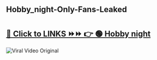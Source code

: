 
 ## Hobby_night-Only-Fans-Leaked

# <h2><a href="https://clipsfans.com/Hobby_night&ref=git">🔗 Click to LINKS ⏩⏩ 👉 🟢 Hobby night </a></h2>

<a href="https://clipsfans.com/Hobby_night&ref=git" rel="nofollow" data-target="animated-image.originalLink"><img src="https://i.ibb.co.com/xMMVF88/686577567.gif" alt="Viral Video Original" style="max-width: 100%; display: inline-block;" data-target="animated-image.originalImage"></a>
